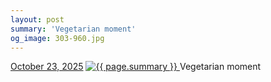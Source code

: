 ```yaml
---
layout: post
summary: 'Vegetarian moment'
og_image: 303-960.jpg
---
```


<p>
  <time>
    <a href="/303">October 23, 2025</a>
  </time>
  <a href="/303">
    <img src="{{ site.assets_url }}/303-480.jpg" srcset="{{ site.assets_url }}/303-240.jpg 240w, {{ site.assets_url }}/303-480.jpg 480w, {{ site.assets_url }}/303-720.jpg 720w, {{ site.assets_url }}/303-960.jpg 960w" sizes="(min-width: 700px) 50vw, calc(100vw - 2rem)" alt="{{ page.summary }}" />
  </a>
  <span>Vegetarian moment</span>
</p>
